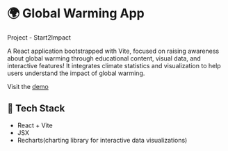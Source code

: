 # 🌍 Global Warming App
Project - Start2Impact

A React application bootstrapped with Vite, focused on raising awareness about global warming through educational content, visual data, and interactive features! It integrates climate statistics and visualization to help users understand the impact of global warming.

Visit the  [demo](https://graziabaiamonte.github.io/Global-warming-react/)

## 🚀 Tech Stack
- React + Vite 
- JSX
- Recharts(charting library for interactive data visualizations)

